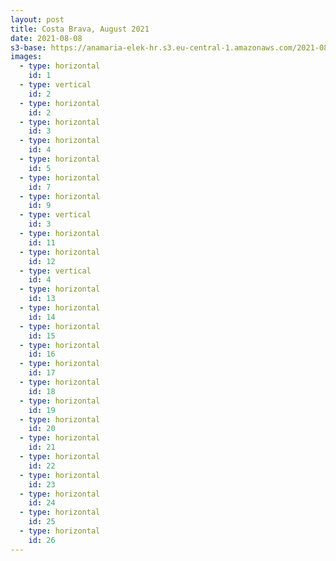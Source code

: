 ```yaml
---
layout: post
title: Costa Brava, August 2021
date: 2021-08-08
s3-base: https://anamaria-elek-hr.s3.eu-central-1.amazonaws.com/2021-08-08-blanes
images:
  - type: horizontal
    id: 1
  - type: vertical
    id: 2
  - type: horizontal
    id: 2
  - type: horizontal
    id: 3
  - type: horizontal
    id: 4
  - type: horizontal
    id: 5
  - type: horizontal
    id: 7
  - type: horizontal
    id: 9
  - type: vertical
    id: 3
  - type: horizontal
    id: 11
  - type: horizontal
    id: 12
  - type: vertical
    id: 4
  - type: horizontal
    id: 13
  - type: horizontal
    id: 14
  - type: horizontal
    id: 15
  - type: horizontal
    id: 16
  - type: horizontal
    id: 17
  - type: horizontal
    id: 18
  - type: horizontal
    id: 19
  - type: horizontal
    id: 20
  - type: horizontal
    id: 21
  - type: horizontal
    id: 22
  - type: horizontal
    id: 23
  - type: horizontal
    id: 24
  - type: horizontal
    id: 25
  - type: horizontal
    id: 26
---
```


